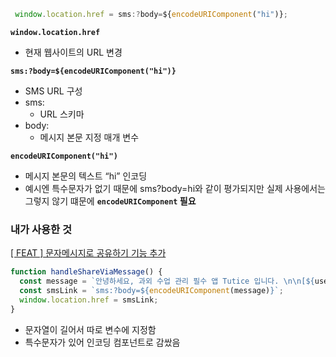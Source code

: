 ```jsx
 window.location.href = sms:?body=${encodeURIComponent("hi")};

```

**`window.location.href`**

- 현재 웹사이트의 URL 변경

**`sms:?body=${encodeURIComponent("hi")}`**

- SMS URL 구성
- sms:
  - URL 스키마
- body:
  - 메시지 본문 지정 매개 변수

**`encodeURIComponent("hi")`**

- 메시지 본문의 텍스트 “hi” 인코딩
- 예시엔 특수문자가 없기 때문에 sms?body=hi와 같이 평가되지만 실제 사용에서는 그렇지 않기 떄문에 **`encodeURIComponent` 필요**

### 내가 사용한 것

[[ FEAT ] 문자메시지로 공유하기 기능 추가 ](https://github.com/Gwasuwon-shot/Tutice_Client/pull/470)

```jsx
function handleShareViaMessage() {
  const message = `안녕하세요, 과외 수업 관리 필수 앱 Tutice 입니다. \n\n[${userName}]선생님이 [${studentName}]학생의\nTutice 초대장을 보냈습니다.\n\nTutice 링크 \n ${URL}`;
  const smsLink = `sms:?body=${encodeURIComponent(message)}`;
  window.location.href = smsLink;
}
```

- 문자열이 길어서 따로 변수에 지정함
- 특수문자가 있어 인코딩 컴포넌트로 감쌌음

